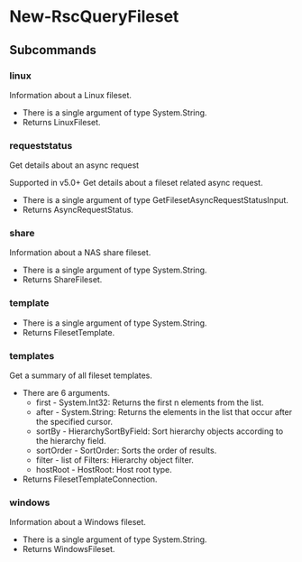 # New-RscQueryFileset
## Subcommands
### linux
Information about a Linux fileset.

- There is a single argument of type System.String.
- Returns LinuxFileset.
### requeststatus
Get details about an async request

Supported in v5.0+
Get details about a fileset related async request.

- There is a single argument of type GetFilesetAsyncRequestStatusInput.
- Returns AsyncRequestStatus.
### share
Information about a NAS share fileset.

- There is a single argument of type System.String.
- Returns ShareFileset.
### template
- There is a single argument of type System.String.
- Returns FilesetTemplate.
### templates
Get a summary of all fileset templates.

- There are 6 arguments.
    - first - System.Int32: Returns the first n elements from the list.
    - after - System.String: Returns the elements in the list that occur after the specified cursor.
    - sortBy - HierarchySortByField: Sort hierarchy objects according to the hierarchy field.
    - sortOrder - SortOrder: Sorts the order of results.
    - filter - list of Filters: Hierarchy object filter.
    - hostRoot - HostRoot: Host root type.
- Returns FilesetTemplateConnection.
### windows
Information about a Windows fileset.

- There is a single argument of type System.String.
- Returns WindowsFileset.

